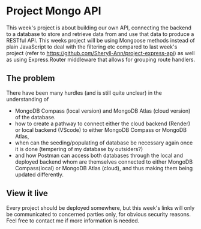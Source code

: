 # Project Mongo API

This week's project is about building our own API, connecting the backend to a database to store and retrieve data from and use that data to produce a RESTful API.
This weeks project will be using Mongoose methods instead of plain JavaScript to deal with the filtering etc compared to last week's project (refer to https://github.com/Sheryll-Ann/project-express-api) as well as using Express.Router middleware that allows for grouping route handlers.

## The problem

There have been many hurdles (and is still quite unclear) in the understanding of

- MongoDB Compass (local version) and MongoDB Atlas (cloud version) of the database.
- how to create a pathway to connect either the cloud backend (Render) or local backend (VScode) to either MongoDB Compass or MongoDB Atlas,
- when can the seeding/populating of database be necessary again once it is done (tempering of my database by outsiders?)
- and how Postman can access both databases through the local and deployed backend whom are themselves connected to either MongoDB Compass(local) or MongoDB Atlas (cloud), and thus making them being updated differently.

## View it live

Every project should be deployed somewhere, but this week's links will only be communicated to concerned parties only, for obvious security reasons.
Feel free to contact me if more information is needed.
